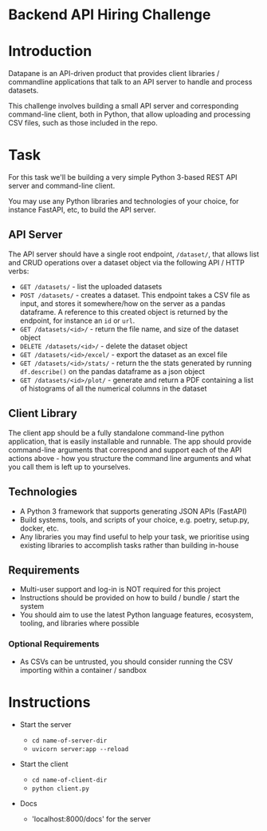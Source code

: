# Backend API Hiring Challenge

# Introduction

Datapane is an API-driven product that provides client libraries / commandline applications that talk to an API server to handle and process datasets.

This challenge involves building a small API server and corresponding command-line client, both in Python, that allow uploading and processing CSV files, such as those included in the repo.


# Task

For this task we'll be building a very simple Python 3-based REST API server and command-line client. 

You may use any Python libraries and technologies of your choice, for instance FastAPI, etc, to build the API server.

## API Server

The API server should have a single root endpoint, `/dataset/`, that allows list and CRUD operations over a dataset object via the following API / HTTP verbs:

 - `GET /datasets/` - list the uploaded datasets
 - `POST /datasets/` - creates a dataset. This endpoint takes a CSV file as input, and stores it somewhere/how on the server as a pandas dataframe. A reference to this created object is returned by the endpoint, for instance an `id` or `url`.
 - `GET /datasets/<id>/` - return the file name, and size of the dataset object
 - `DELETE /datasets/<id>/` - delete the dataset object
 - `GET /datasets/<id>/excel/` - export the dataset as an excel file
 - `GET /datasets/<id>/stats/` - return the the stats generated by running `df.describe()` on the pandas dataframe as a json object
 - `GET /datasets/<id>/plot/` - generate and return a PDF containing a list of histograms of all the numerical columns in the dataset

## Client Library

The client app should be a fully standalone command-line python application, that is easily installable and runnable. The app should provide command-line arguments that correspond and support each of the API actions above - how you structure the command line arguments and what you call them is left up to yourselves.

## Technologies

- A Python 3 framework that supports generating JSON APIs (FastAPI)
- Build systems, tools, and scripts of your choice, e.g. poetry, setup.py, docker, etc.
- Any libraries you may find useful to help your task, we prioritise using existing libraries to accomplish tasks rather than building in-house

## Requirements

- Multi-user support and log-in is NOT required for this project
- Instructions should be provided on how to build / bundle / start the system
- You should aim to use the latest Python language features, ecosystem, tooling, and libraries where possible

### Optional Requirements

- As CSVs can be untrusted, you should consider running the CSV importing within a container / sandbox

# Instructions

- Start the server
  - `cd name-of-server-dir`
  - `uvicorn server:app --reload`

- Start the client
  - `cd name-of-client-dir`
  - `python client.py`

- Docs
  - 'localhost:8000/docs' for the server